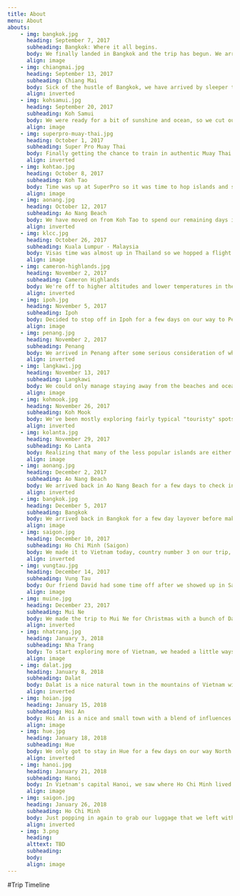 ```yaml
---
title: About
menu: About
abouts:
    - img: bangkok.jpg
      heading: September 7, 2017
      subheading: Bangkok: Where it all begins.
      body: We finally landed in Bangkok and the trip has begun. We arrived without a plan and with nothing more than backpacks on our backs and some money in our pockets.
      align: image
    - img: chiangmai.jpg
      heading: September 13, 2017
      subheading: Chiang Mai
      body: Sick of the hustle of Bangkok, we have arrived by sleeper train in Chiang Mai for some good ol' fashion relaxing.
      align: inverted
    - img: kohsamui.jpg
      heading: September 20, 2017
      subheading: Koh Samui
      body: We were ready for a bit of sunshine and ocean, so we cut our time in Chiang Mai short and hit the islands!
      align: image
    - img: superpro-muay-thai.jpg
      heading: October 1, 2017
      subheading: Super Pro Muay Thai
      body: Finally getting the chance to train in authentic Muay Thai! Only for a week this time around though.
      align: inverted
    - img: kohtao.jpg
      heading: October 8, 2017
      subheading: Koh Tao
      body: Time was up at SuperPro so it was time to hop islands and see what life is like on the Island of Turtles.
      align: image
    - img: aonang.jpg
      heading: October 12, 2017
      subheading: Ao Nang Beach
      body: We have moved on from Koh Tao to spend our remaining days in Ao Nang beach before we leave for Malaysia.
      align: inverted
    - img: klcc.jpg
      heading: October 26, 2017
      subheading: Kuala Lumpur - Malaysia
      body: Visas time was almost up in Thailand so we hopped a flight across the border to see Malaysia. First stop, Kuala Lumpur!
      align: image   
    - img: cameron-highlands.jpg
      heading: November 2, 2017
      subheading: Cameron Highlands
      body: We're off to higher altitudes and lower temperatures in the Cameron Highlands. This mountainous region is home to valleys of tea plantations and farms as far as the eye can see.
      align: inverted
    - img: ipoh.jpg
      heading: November 5, 2017
      subheading: Ipoh
      body: Decided to stop off in Ipoh for a few days on our way to Penang. Cameron Highlands left us wanting to see more of Malaysias landscape and nature and we're hoping to get our fill here before hitting the next city.
      align: image
    - img: penang.jpg
      heading: November 2, 2017
      subheading: Penang
      body: We arrived in Penang after some serious consideration of whether to postpone our visit due to the major flooding in the region. We are staying in Georgetown and thankfully this area has recovered well.
      align: inverted
    - img: langkawi.jpg
      heading: November 13, 2017
      subheading: Langkawi
      body: We could only manage staying away from the beaches and ocean for so long. We have landed in Langkawi and are loving being back with the sun, sand, and water. The really cheap beers don't hurt either :)
      align: image
    - img: kohmook.jpg
      heading: November 26, 2017
      subheading: Koh Mook
      body: We've been mostly exploring fairly typical "touristy" spots on our trip with plenty of luxuries and decided that it was time to do some island hopping to the less popular islands of Thailand and get a better feel for the real island life. We're staying in small bungalows near the beach for $10/night.
      align: inverted
    - img: kolanta.jpg
      heading: November 29, 2017
      subheading: Ko Lanta
      body: Realizing that many of the less popular islands are either nearly impossible to get to or are only resort islands and insanely expensive, we have decided just to travel to Ko Lanta for a few days on our way North back to Bangkok before flying to Vietnam.
      align: image
    - img: aonang.jpg
      heading: December 2, 2017
      subheading: Ao Nang Beach
      body: We arrived back in Ao Nang Beach for a few days to check in on our favorite restaurant and to spend a little bit of beach time before a flight from Krabi to Bangkok.
      align: inverted
    - img: bangkok.jpg
      heading: December 5, 2017
      subheading: Bangkok
      body: We arrived back in Bangkok for a few day layover before making our trip to country number 3... Vietnam! It's much less overwhelming a second time around!
      align: image
    - img: saigon.jpg
      heading: December 10, 2017
      subheading: Ho Chi Minh (Saigon)
      body: We made it to Vietnam today, country number 3 on our trip, and will meet up with our old University roommate who is over here teaching English.
      align: inverted
    - img: vungtau.jpg
      heading: December 14, 2017
      subheading: Vung Tau
      body: Our friend David had some time off after we showed up in Saigon, so we decided to head to Vung Tau for a few days. It is a little beach town a few hours East of Saigon where we surfed and had free reign of a strange amusement park.
      align: image
    - img: muine.jpg
      heading: December 23, 2017
      subheading: Mui Ne
      body: We made the trip to Mui Ne for Christmas with a bunch of David's work colleagues. We didn't get a chance to surf but we did sled down sand dunes on Christmas day.
      align: inverted
    - img: nhatrang.jpg
      heading: January 3, 2018
      subheading: Nha Trang
      body: To start exploring more of Vietnam, we headed a little ways North to Nha Trang, another beach town. We will spend a few days here, a few in Dalat, and a few in Cam Ranh Bay before continuing North.
      align: image
    - img: dalat.jpg
      heading: January 8, 2018
      subheading: Dalat
      body: Dalat is a nice natural town in the mountains of Vietnam with plenty of natural activities like mountain biking, hiking and canyoning. It will be nice to escape the heat for a while.
      align: inverted
    - img: hoian.jpg
      heading: January 15, 2018
      subheading: Hoi An
      body: Hoi An is a nice and small town with a blend of influences primarily from the French, Chinese, and Japanese. It has been a UNESCO Heritage Site since 1999 and is well known for its Ancient Town. We're excited to get a chance to explore here.
      align: image  
    - img: hue.jpg
      heading: January 18, 2018
      subheading: Hue
      body: We only got to stay in Hue for a few days on our way North but it was a really nice place. The key attraction is the Imperial City and it was awesome to get the chance to roam around and explore it.
      align: inverted
    - img: hanoi.jpg
      heading: January 21, 2018
      subheading: Hanoi
      body: In Vietnam's capital Hanoi, we saw where Ho Chi Minh lived and is buried, took a cooking class, and partied with an insane crowd of Vietnamese people after they qualified for the U23 Asia Cup Final.
      align: image
    - img: saigon.jpg
      heading: January 26, 2018
      subheading: Ho Chi Minh
      body: Just popping in again to grab our luggage that we left with a friend. Watched the Asia Cup final on Bui Vien street, which they unfortunately lost, but the Vietnamese partied like they won anyways.
      align: inverted    
    - img: 3.png
      heading:
      alttext: TBD
      subheading:
      body:
      align: image       
---
```


#Trip Timeline
